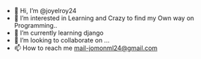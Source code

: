 - 👋 Hi, I’m @joyelroy24
- 👀 I’m interested in Learning and Crazy to find my Own way on Programming..
- 🌱 I’m currently learning django
- 💞️ I’m looking to collaborate on ...
- 📫 How to reach me mail-jomonml24@gmail.com

<!---
joyelroy24/joyelroy24 is a ✨ special ✨ repository because its `README.md` (this file) appears on your GitHub profile.
You can click the Preview link to take a look at your changes.
--->
